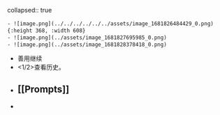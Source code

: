 collapsed:: true

	- ![image.png](../../../../../../assets/image_1681826484429_0.png){:height 368, :width 608}
	- ![image.png](../assets/image_1681827695985_0.png)
	- ![image.png](../assets/image_1681828378418_0.png)
- 善用继续
- <1/2>查看历史。
- ## [[Prompts]]
-